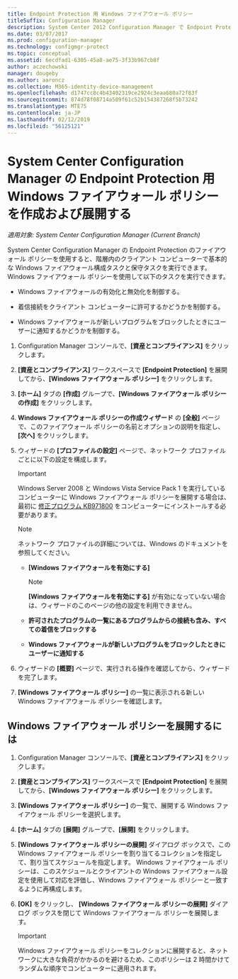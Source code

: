 ```yaml
---
title: Endpoint Protection 用 Windows ファイアウォール ポリシー
titleSuffix: Configuration Manager
description: System Center 2012 Configuration Manager で Endpoint Protection のファイアウォール ポリシーを作成および展開する方法を説明します。
ms.date: 03/07/2017
ms.prod: configuration-manager
ms.technology: configmgr-protect
ms.topic: conceptual
ms.assetid: 6ecdfad1-6305-45a8-ae75-3f33b967cb8f
author: aczechowski
manager: dougeby
ms.author: aaroncz
ms.collection: M365-identity-device-management
ms.openlocfilehash: d1747cc8c4b43402319ce2924c3eaa680a72f83f
ms.sourcegitcommit: 874d78f08714a509f61c52b154387268f5b73242
ms.translationtype: MTE75
ms.contentlocale: ja-JP
ms.lasthandoff: 02/12/2019
ms.locfileid: "56125121"
---
```

# <a name="create-and-deploy-windows-firewall-policies-for-endpoint-protection-in-system-center-configuration-manager"></a>System Center Configuration Manager の Endpoint Protection 用 Windows ファイアウォール ポリシーを作成および展開する

*適用対象: System Center Configuration Manager (Current Branch)*

System Center Configuration Manager の Endpoint Protection のファイアウォール ポリシーを使用すると、階層内のクライアント コンピューターで基本的な Windows ファイアウォール構成タスクと保守タスクを実行できます。 Windows ファイアウォール ポリシーを使用して以下のタスクを実行できます。  

-   Windows ファイアウォールの有効化と無効化を制御する。  

-   着信接続をクライアント コンピューターに許可するかどうかを制御する。  

-   Windows ファイアウォールが新しいプログラムをブロックしたときにユーザーに通知するかどうかを制御する。  

1.  Configuration Manager コンソールで、**[資産とコンプライアンス]** をクリックします。  

2.  **[資産とコンプライアンス]** ワークスペースで **[Endpoint Protection]** を展開してから、**[Windows ファイアウォール ポリシー]** をクリックします。  

3.  **[ホーム]** タブの **[作成]** グループで、**[Windows ファイアウォール ポリシーの作成]** をクリックします。  

4.  **Windows ファイアウォール ポリシーの作成ウィザード** の **[全般]** ページで、このファイアウォール ポリシーの名前とオプションの説明を指定し、**[次へ]** をクリックします。  

5.  ウィザードの **[プロファイルの設定]** ページで、ネットワーク プロファイルごとに以下の設定を構成します。  

    > [!IMPORTANT]  
    >  Windows Server 2008 と Windows Vista Service Pack 1 を実行しているコンピューターに Windows ファイアウォール ポリシーを展開する場合は、最初に [修正プログラム KB971800](http://go.microsoft.com/fwlink/p/?LinkId=231239) をコンピューターにインストールする必要があります。  

    > [!NOTE]  
    >  ネットワーク プロファイルの詳細については、Windows のドキュメントを参照してください。  

    -   **[Windows ファイアウォールを有効にする]**  

        > [!NOTE]  
        >  **[Windows ファイアウォールを有効にする]** が有効になっていない場合は、ウィザードのこのページの他の設定を利用できません。  

    -   **許可されたプログラムの一覧にあるプログラムからの接続も含み、すべての着信をブロックする**  

    -   **Windows ファイアウォールが新しいプログラムをブロックしたときにユーザーに通知する**  

6.  ウィザードの **[概要]** ページで、実行される操作を確認してから、ウィザードを完了します。  

7.  **[Windows ファイアウォール ポリシー]** の一覧に表示される新しい Windows ファイアウォール ポリシーを確認します。  

##  <a name="BKMK_Assign"></a> Windows ファイアウォール ポリシーを展開するには  

1.  Configuration Manager コンソールで、**[資産とコンプライアンス]** をクリックします。  

2.  **[資産とコンプライアンス]** ワークスペースで **[Endpoint Protection]** を展開してから、**[Windows ファイアウォール ポリシー]** をクリックします。  

3.  **[Windows ファイアウォール ポリシー]** の一覧で、展開する Windows ファイアウォール ポリシーを選択します。  

4.  **[ホーム]** タブの **[展開]** グループで、**[展開]** をクリックします。  

5.  **[Windows ファイアウォール ポリシーの展開]** ダイアログ ボックスで、このWindows ファイアウォール ポリシーを割り当てるコレクションを指定して、割り当てスケジュールを指定します。 Windows ファイアウォール ポリシーは、このスケジュールとクライアントの Windows ファイアウォール設定を使用して対応を評価し、Windows ファイアウォール ポリシーと一致するように再構成します。  

6.  **[OK]** をクリックし、 **[Windows ファイアウォール ポリシーの展開]** ダイアログ ボックスを閉じて Windows ファイアウォール ポリシーを展開します。  

    > [!IMPORTANT]  
    >  Windows ファイアウォール ポリシーをコレクションに展開すると、ネットワークに大きな負荷がかかるのを避けるため、このポリシーは 2 時間かけてランダムな順序でコンピューターに適用されます。
